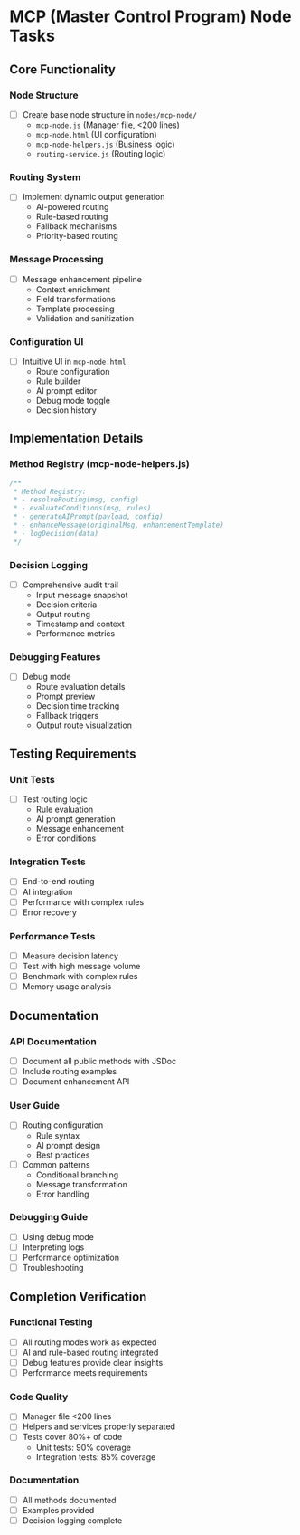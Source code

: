 # MCP (Master Control Program) Node Tasks

## Core Functionality

### Node Structure
- [ ] Create base node structure in `nodes/mcp-node/`
  - `mcp-node.js` (Manager file, <200 lines)
  - `mcp-node.html` (UI configuration)
  - `mcp-node-helpers.js` (Business logic)
  - `routing-service.js` (Routing logic)

### Routing System
- [ ] Implement dynamic output generation
  - AI-powered routing
  - Rule-based routing
  - Fallback mechanisms
  - Priority-based routing

### Message Processing
- [ ] Message enhancement pipeline
  - Context enrichment
  - Field transformations
  - Template processing
  - Validation and sanitization

### Configuration UI
- [ ] Intuitive UI in `mcp-node.html`
  - Route configuration
  - Rule builder
  - AI prompt editor
  - Debug mode toggle
  - Decision history

## Implementation Details

### Method Registry (mcp-node-helpers.js)
```javascript
/**
 * Method Registry:
 * - resolveRouting(msg, config)
 * - evaluateConditions(msg, rules)
 * - generateAIPrompt(payload, config)
 * - enhanceMessage(originalMsg, enhancementTemplate)
 * - logDecision(data)
 */
```

### Decision Logging
- [ ] Comprehensive audit trail
  - Input message snapshot
  - Decision criteria
  - Output routing
  - Timestamp and context
  - Performance metrics

### Debugging Features
- [ ] Debug mode
  - Route evaluation details
  - Prompt preview
  - Decision time tracking
  - Fallback triggers
  - Output route visualization

## Testing Requirements

### Unit Tests
- [ ] Test routing logic
  - Rule evaluation
  - AI prompt generation
  - Message enhancement
  - Error conditions

### Integration Tests
- [ ] End-to-end routing
- [ ] AI integration
- [ ] Performance with complex rules
- [ ] Error recovery

### Performance Tests
- [ ] Measure decision latency
- [ ] Test with high message volume
- [ ] Benchmark with complex rules
- [ ] Memory usage analysis

## Documentation

### API Documentation
- [ ] Document all public methods with JSDoc
- [ ] Include routing examples
- [ ] Document enhancement API

### User Guide
- [ ] Routing configuration
  - Rule syntax
  - AI prompt design
  - Best practices
- [ ] Common patterns
  - Conditional branching
  - Message transformation
  - Error handling

### Debugging Guide
- [ ] Using debug mode
- [ ] Interpreting logs
- [ ] Performance optimization
- [ ] Troubleshooting

## Completion Verification

### Functional Testing
- [ ] All routing modes work as expected
- [ ] AI and rule-based routing integrated
- [ ] Debug features provide clear insights
- [ ] Performance meets requirements

### Code Quality
- [ ] Manager file <200 lines
- [ ] Helpers and services properly separated
- [ ] Tests cover 80%+ of code
  - Unit tests: 90% coverage
  - Integration tests: 85% coverage

### Documentation
- [ ] All methods documented
- [ ] Examples provided
- [ ] Decision logging complete
